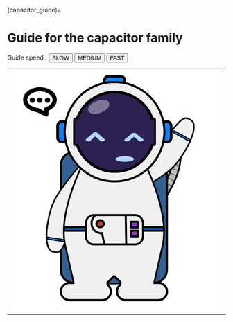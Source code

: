 <!--- Copyright (C) Matrisk GmbH 2022 -->

(capacitor_guide)=
# Guide for the capacitor family

<div>
    <label>Guide speed : </label>
    <button id="slow_capacitor_guide" class="">SLOW</button>
    <button id="medium_capacitor_guide" class="selected_speed_capacitor">MEDIUM</button>
    <button id="fast_capacitor_guide" class="">FAST</button>
</div>

<div id="conversation_capacitor">
    <table>
        <tr>
            <td id="astronaut_capacitor_div">
                <div id="astronaut_capacitor">
                    <img id="astroPicture_capacitor" src="../../_static/images/new_astronaut_speaks.svg"/>
                </div>
            </td>
            <td id="message_capacitor_div">
                <div id="messages_capacitor" class="scroll">
                    <table class="track" id="messages_track_capacitor"></table>
                </div>
            </td>
        </tr>
    </table>
</div>

<script type="text/javascript">runCapacitorFamilyGuide();</script>